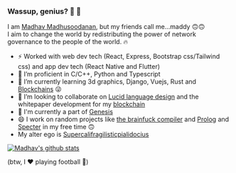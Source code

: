 ### Wassup, genius? 👀 👋 

I am [Madhav Madhusoodanan](https://madhav-madhusoodanan.github.io), but my friends call me...maddy 🙃🙃 <br />
I aim to change the world by redistributing the power of network governance to the people of the world. 🔥 <br />
- ⚡ Worked with web dev tech (React, Express, Bootstrap css/Tailwind css) and app dev tech (React Native and Flutter)
- 🌟 I’m proficient in C/C++, Python and Typescript
- 🌱 I’m currently learning 3d graphics, Django, Vuejs, Rust and [Blockchains](https://github.com/madhav-madhusoodanan/blockchain) 😜
- 👯 I’m looking to collaborate on [Lucid language design](https://github.com/madhav-madhusoodanan/language-design-committee) and the whitepaper development for my [blockchain](https://github.com/madhav-madhusoodanan/blockchain)
- 🌟 I'm currently a part of [Genesis](https://github.com/decentralised-everything)
- 😄 I work on random projects like [the brainfuck compiler](https://github.com/madhav-madhusoodanan/brainfuck) and [Prolog](https://github.com/madhav-madhusoodanan/prolog) and [Specter](https://github.com/madhav-madhusoodanan/specter) in my free time 🙃
- My alter ego is [Supercalifragilisticpialidocius](https://github.com/Supercalifragilisticpialidocius) <br />


[![Madhav's github stats](https://github-readme-stats.vercel.app/api?username=madhav-madhusoodanan&theme=radical&show_icons=true)](https://github.com/anuraghazra/github-readme-stats)


(btw, I ❤️ playing football 🌟)

<!--  The original halp that github generously gave
**madhav-madhusoodanan/madhav-madhusoodanan** is a ✨ _special_ ✨ repository because its `README.md` (this file) appears on your GitHub profile.

Here are some ideas to get you started:

- 🔭 I’m currently working on ...
- 🌱 I’m currently learning ...
- 👯 I’m looking to collaborate on ...
- 🤔 I’m looking for help with ...
- 💬 Ask me about Life 
- 📫 How to reach me: ...
- 😄 Pronouns: ...
- ⚡ Fun fact: ...
- 🔭 I’m working on [Chillax](https://github.com/madhav-madhusoodanan/Chillax)
-->



